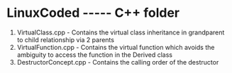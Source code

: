 # LinuxCoded ----- C++ folder 
1.  VirtualClass.cpp    -   Contains the virtual class inheritance in grandparent to child relationship via 2 parents
2.  VirtualFunction.cpp -   Contains the virtual function which avoids the ambiguity to access the function in the Derived class
3.  DestructorConcept.cpp   -   Contains the calling order of the destructor
